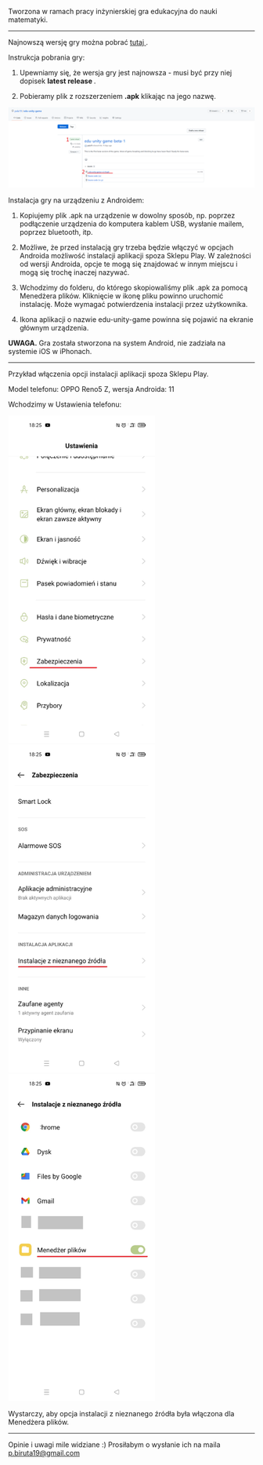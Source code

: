 


Tworzona w ramach pracy inżynierskiej gra edukacyjna do nauki matematyki.



* * *

Najnowszą wersję gry można pobrać <a href='https://github.com/pala19/edu-unity-game/releases/latest/'> tutaj </a>.


Instrukcja pobrania gry:

1) Upewniamy się, że wersja gry jest najnowsza - musi być przy niej dopisek <b>latest release </b>.

2) Pobieramy plik z rozszerzeniem <b>.apk</b> klikając na jego nazwę. 


<img src="tutorial1.png">


Instalacja gry na urządzeniu z Androidem:

1) Kopiujemy plik .apk na urządzenie w dowolny sposób, np. poprzez podłączenie urządzenia do komputera kablem USB, wysłanie mailem, poprzez bluetooth, itp.

2) Możliwe, że przed instalacją gry trzeba będzie włączyć w opcjach Androida możliwość instalacji aplikacji spoza Sklepu Play. W zależności od wersji Androida, opcje te mogą się znajdować w innym miejscu i mogą się trochę inaczej nazywać.
3) Wchodzimy do folderu, do którego skopiowaliśmy plik .apk za pomocą Menedżera plików. Kliknięcie w ikonę pliku powinno uruchomić instalację. Może wymagać potwierdzenia instalacji przez użytkownika.
4) Ikona aplikacji o nazwie edu-unity-game powinna się pojawić na ekranie głównym urządzenia.

<b>UWAGA.</b> Gra została stworzona na system Android, nie zadziała na systemie iOS w iPhonach.

* * *

Przykład włączenia opcji instalacji aplikacji spoza Sklepu Play.

Model telefonu: OPPO Reno5 Z, wersja Androida: 11

Wchodzimy w Ustawienia telefonu:


<img src="Screenshot_Android1.jpg" width="300">
<img src="Screenshot_Android2.jpg" width="300">
<img src="Screenshot_Android3.jpg" width="300">

Wystarczy, aby opcja instalacji z nieznanego źródła była włączona dla Menedżera plików.

* * *

Opinie i uwagi mile widziane :) Prosiłabym o wysłanie ich na maila p.biruta19@gmail.com

